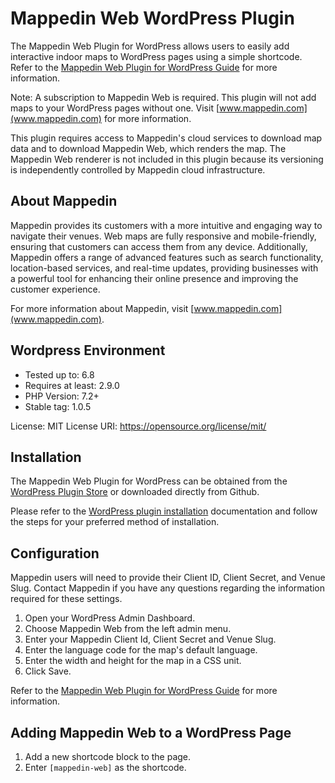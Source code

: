 # Mappedin Web WordPress Plugin

The Mappedin Web Plugin for WordPress allows users to easily add interactive indoor maps to WordPress pages using a simple shortcode. Refer to the [Mappedin Web Plugin for WordPress Guide](https://developer.mappedin.com/pre-built-applications/mappedin_web_plugin_for_wordpress) for more information.

Note: A subscription to Mappedin Web is required. This plugin will not add maps to your WordPress pages without one. Visit [www.mappedin.com](www.mappedin.com) for more information.

This plugin requires access to Mappedin's cloud services to download map data and to download Mappedin Web, which renders the map. The Mappedin Web renderer is not included in this plugin because its versioning is independently controlled by Mappedin cloud infrastructure.

## About Mappedin

Mappedin provides its customers with a more intuitive and engaging way to navigate their venues. Web maps are fully responsive and mobile-friendly, ensuring that customers can access them from any device. Additionally, Mappedin offers a range of advanced features such as search functionality, location-based services, and real-time updates, providing businesses with a powerful tool for enhancing their online presence and improving the customer experience.

For more information about Mappedin, visit [www.mappedin.com](www.mappedin.com).

## Wordpress Environment

- Tested up to: 6.8
- Requires at least: 2.9.0
- PHP Version: 7.2+
- Stable tag: 1.0.5

License: MIT
License URI: https://opensource.org/license/mit/

## Installation

The Mappedin Web Plugin for WordPress can be obtained from the [WordPress Plugin Store](https://wordpress.org/plugins/mappedin-web/) or downloaded directly from Github.

Please refer to the [WordPress plugin installation](https://wordpress.org/documentation/article/manage-plugins/#installing-plugins-1) documentation and follow the steps for your preferred method of installation.

## Configuration

Mappedin users will need to provide their Client ID, Client Secret, and Venue Slug. Contact Mappedin if you have any questions regarding the information required for these settings.

1. Open your WordPress Admin Dashboard.
2. Choose Mappedin Web from the left admin menu.
3. Enter your Mappedin Client Id, Client Secret and Venue Slug.
4. Enter the language code for the map's default language.
5. Enter the width and height for the map in a CSS unit.
6. Click Save.

Refer to the [Mappedin Web Plugin for WordPress Guide](https://developer.mappedin.com/pre-built-applications/mappedin_web_plugin_for_wordpress) for more information.

## Adding Mappedin Web to a WordPress Page

1. Add a new shortcode block to the page.
2. Enter `[mappedin-web]` as the shortcode.
